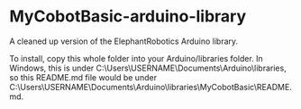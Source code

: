 # MyCobotBasic-arduino-library

A cleaned up version of the ElephantRobotics Arduino library.

To install, copy this whole folder into your Arduino/libraries folder. In Windows, this is under C:\Users\USERNAME\Documents\Arduino\libraries, so this README.md file would be under C:\Users\USERNAME\Documents\Arduino\libraries\MyCobotBasic\README.md.
